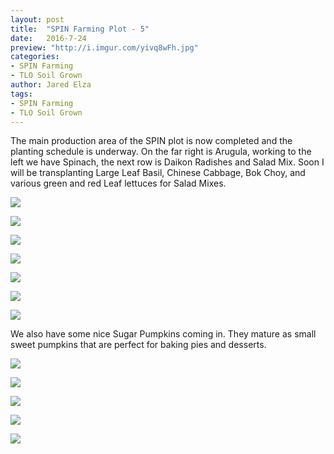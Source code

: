 ```yaml
---
layout: post
title:  "SPIN Farming Plot - 5"
date:   2016-7-24
preview: "http://i.imgur.com/yivq8wFh.jpg"
categories:
- SPIN Farming
- TLO Soil Grown
author: Jared Elza
tags: 
- SPIN Farming
- TLO Soil Grown
---
```

The main production area of the SPIN plot is now completed and the planting schedule is underway. On the far right is Arugula, working to the left we have Spinach, the next row is Daikon Radishes and Salad Mix. Soon I will be transplanting Large Leaf Basil, Chinese Cabbage, Bok Choy, and various green and red Leaf lettuces for Salad Mixes. 

[![](http://i.imgur.com/yivq8wFh.jpg)](http://i.imgur.com/yivq8wF.jpg)

[![](http://i.imgur.com/rmkkzSth.jpg)](http://i.imgur.com/rmkkzSt.jpg)

[![](http://i.imgur.com/6C0I3BRh.jpg)](http://i.imgur.com/6C0I3BR.jpg)

[![](http://i.imgur.com/6MkphcNh.jpg)](http://i.imgur.com/6MkphcN.jpg)

[![](http://i.imgur.com/fYC3Dlqh.jpg)](http://i.imgur.com/fYC3Dlq.jpg)

[![](http://i.imgur.com/z6JgiA1h.jpg)](http://i.imgur.com/z6JgiA1.jpg)

[![](http://i.imgur.com/cVNJ6Cch.jpg)](http://i.imgur.com/cVNJ6Cc.jpg)

We also have some nice Sugar Pumpkins coming in. They mature as small sweet pumpkins that are perfect for baking pies and desserts.

[![](http://i.imgur.com/sNhjhunh.jpg)](http://i.imgur.com/sNhjhun.jpg)

[![](http://i.imgur.com/qm6IaEMh.jpg)](http://i.imgur.com/qm6IaEM.jpg)

[![](http://i.imgur.com/c48mtSxh.jpg)](http://i.imgur.com/c48mtSx.jpg)

[![](http://i.imgur.com/5RFRPTHh.jpg)](http://i.imgur.com/5RFRPTH.jpg)

[![](http://i.imgur.com/xoLXikWh.jpg)](http://i.imgur.com/xoLXikW.jpg)